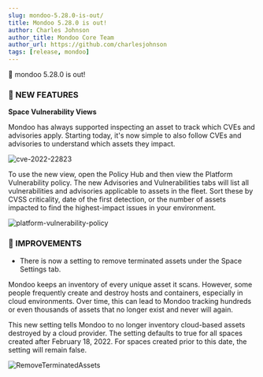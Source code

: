 ```yaml
---
slug: mondoo-5.28.0-is-out/
title: Mondoo 5.28.0 is out!
author: Charles Johnson
author_title: Mondoo Core Team
author_url: https://github.com/charlesjohnson
tags: [release, mondoo]
---
```


🥳 mondoo 5.28.0 is out!

### 🎉 NEW FEATURES

**Space Vulnerability Views**

Mondoo has always supported inspecting an asset to track which CVEs and advisories apply. Starting today, it's now simple to also follow CVEs and advisories to understand which assets they impact.

![cve-2022-22823](/img/releases/2022-02-23-mondoo-5.28.0-is-out/cve-2022-22823.png)

To use the new view, open the Policy Hub and then view the Platform Vulnerability policy. The new Advisories and Vulnerabilities tabs will list all vulnerabilities and advisories applicable to assets in the fleet. Sort these by CVSS criticality, date of the first detection, or the number of assets impacted to find the highest-impact issues in your environment.

![platform-vulnerability-policy](/img/releases/2022-02-23-mondoo-5.28.0-is-out/platform-vulnerability-policy.png)

### 🧹 IMPROVEMENTS

- There is now a setting to remove terminated assets under the Space Settings tab.

Mondoo keeps an inventory of every unique asset it scans. However, some people frequently create and destroy hosts and containers, especially in cloud environments. Over time, this can lead to Mondoo tracking hundreds or even thousands of assets that no longer exist and never will again.

This new setting tells Mondoo to no longer inventory cloud-based assets destroyed by a cloud provider. The setting defaults to true for all spaces created after February 18, 2022. For spaces created prior to this date, the setting will remain false.

![RemoveTerminatedAssets](/img/releases/2022-02-23-mondoo-5.28.0-is-out/remove-terminated-assets.png)
